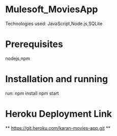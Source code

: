 # Mulesoft_MoviesApp

Technologies used: JavaScript,Node.js,SQLite

# Prerequisites
nodejs,npm

# Installation and running
run: npm install
     npm start

# Heroku Deployment Link
** https://git.heroku.com/karan-movies-app.git **
